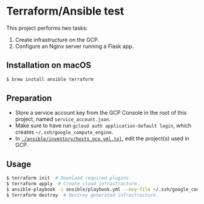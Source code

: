 # Terraform/Ansible test
This project performs two tasks:
1. Create infrastructure on the GCP.
2. Configure an Nginx server running a Flask app.

## Installation on macOS
```bash
$ brew install ansible terraform
```

## Preparation
- Store a service account key from the GCP Console in the root of this project, named `service_account.json`.
- Make sure to have run `gcloud auth application-default login`, which creates `~/.ssh/google_compute_engine`.
- In [`./ansible/inventory/hosts_gcp.yml.tpl`](./ansible/inventory/hosts_gcp.yml.tpl), edit the project(s) used in GCP.

## Usage
```bash
$ terraform init  # Download required plugins.
$ terraform apply  # Create cloud infrastructure.
$ ansible-playbook -i ansible/playbook.yml --key-file ~/.ssh/google_compute_engine  # Provision server.
$ terraform destroy  # Destroy generated infrastructure.
```
